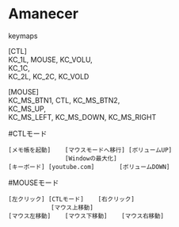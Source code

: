 ﻿# Amanecer  
      
keymaps  
  
[CTL]  
    KC_1L, MOUSE, KC_VOLU,  
           KC_1C,  
    KC_2L, KC_2C, KC_VOLD  
  
[MOUSE]  
    KC_MS_BTN1, CTL,        KC_MS_BTN2,  
                KC_MS_UP,  
    KC_MS_LEFT, KC_MS_DOWN, KC_MS_RIGHT  
  
  
  
  
#CTLモード  
  
    [メモ帳を起動]	[マウスモードへ移行]	[ボリュームUP]  
      	        	[Windowの最大化]  
    [キーボード]	[youtube.com]		[ボリュームDOWN]  
  
  
  
#MOUSEモード  
  
    [左クリック]	[CTLモード]	[右クリック]  
        		[マウス上移動]      
    [マウス左移動]	[マウス下移動]	[マウス右移動]